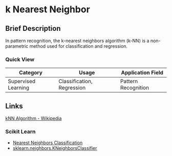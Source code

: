 # k Nearest Neighbor

## Brief Description

In pattern recognition, the k-nearest neighbors algorithm (k-NN) is a non-parametric method used for classification and regression.

### Quick View

Category|Usage|Application Field
--------|-----|-----------------
Supervised Learning|Classification, Regression|Pattern Recognition

## Links

[kNN Algorithm - Wikipedia](https://en.wikipedia.org/wiki/K-nearest_neighbors_algorithm)

### Scikit Learn

* [Nearest Neighbors Classification](http://scikit-learn.org/stable/modules/neighbors.html#nearest-neighbors-classification)
* [sklearn.neighbors.KNeighborsClassifier](http://scikit-learn.org/stable/modules/generated/sklearn.neighbors.KNeighborsClassifier.html#sklearn.neighbors.KNeighborsClassifier)